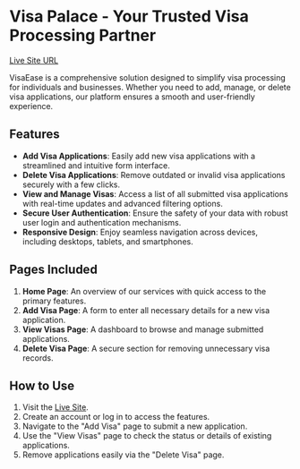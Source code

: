 # Visa Palace - Your Trusted Visa Processing Partner

[Live Site URL](https://b-10-assignment-10.web.app/)

VisaEase is a comprehensive solution designed to simplify visa processing for individuals and businesses. Whether you need to add, manage, or delete visa applications, our platform ensures a smooth and user-friendly experience.

## Features

- **Add Visa Applications**: Easily add new visa applications with a streamlined and intuitive form interface.
- **Delete Visa Applications**: Remove outdated or invalid visa applications securely with a few clicks.
- **View and Manage Visas**: Access a list of all submitted visa applications with real-time updates and advanced filtering options.
- **Secure User Authentication**: Ensure the safety of your data with robust user login and authentication mechanisms.
- **Responsive Design**: Enjoy seamless navigation across devices, including desktops, tablets, and smartphones.

## Pages Included

1. **Home Page**: An overview of our services with quick access to the primary features.
2. **Add Visa Page**: A form to enter all necessary details for a new visa application.
3. **View Visas Page**: A dashboard to browse and manage submitted applications.
4. **Delete Visa Page**: A secure section for removing unnecessary visa records.

## How to Use

1. Visit the [Live Site](https://b-10-assignment-10.web.app/).
2. Create an account or log in to access the features.
3. Navigate to the "Add Visa" page to submit a new application.
4. Use the "View Visas" page to check the status or details of existing applications.
5. Remove applications easily via the "Delete Visa" page.
